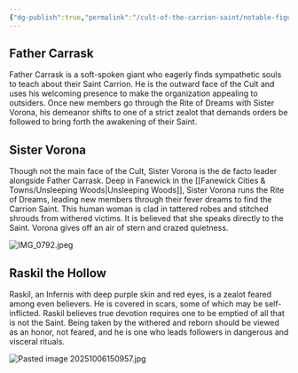 ```yaml
---
{"dg-publish":true,"permalink":"/cult-of-the-carrion-saint/notable-figures/"}
---
```



## Father Carrask
Father Carrask is a soft-spoken giant who eagerly finds sympathetic souls to teach about their Saint Carrion. He is the outward face of the Cult and uses his welcoming presence to make the organization appealing to outsiders. Once new members go through the Rite of Dreams with Sister Vorona, his demeanor shifts to one of a strict zealot that demands orders be followed to bring forth the awakening of their Saint.

## Sister Vorona
Though not the main face of the Cult, Sister Vorona is the de facto leader alongside Father Carrask. Deep in Fanewick in the [[Fanewick Cities & Towns/Unsleeping Woods\|Unsleeping Woods]], Sister Vorona runs the Rite of Dreams, leading new members through their fever dreams to find the Carrion Saint. This human woman is clad in tattered robes and stitched shrouds from withered victims. It is believed that she speaks directly to the Saint. Vorona gives off an air of stern and crazed quietness.

![IMG_0792.jpeg](/img/user/_Assets/IMG_0792.jpeg)

## Raskil the Hollow
Raskil, an Infernis with deep purple skin and red eyes, is a zealot feared among even believers. He is covered in scars, some of which may be self-inflicted. Raskil believes true devotion requires one to be emptied of all that is not the Saint. Being taken by the withered and reborn should be viewed as an honor, not feared, and he is one who leads followers in dangerous and visceral rituals.


![Pasted image 20251006150957.jpg](/img/user/_Assets/Pasted%20image%2020251006150957.jpg)